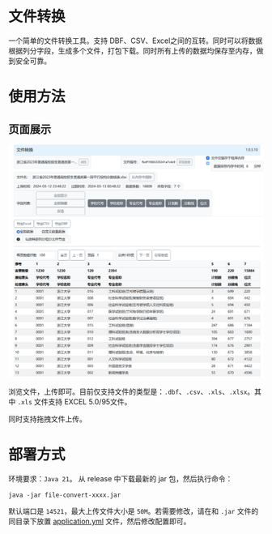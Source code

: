 # 文件转换
一个简单的文件转换工具。支持 DBF、CSV、Excel之间的互转。同时可以将数据根据列分字段，生成多个文件，打包下载。同时所有上传的数据均保存至内存，做到安全可靠。

# 使用方法
## 页面展示
![首页截图.png](imgs/首页截图.png)

浏览文件，上传即可。目前仅支持文件的类型是：`.dbf`、`.csv`、`.xls`、`.xlsx`。其中 `.xls` 文件支持 EXCEL 5.0/95文件。

同时支持拖拽文件上传。
# 部署方式
环境要求：`Java 21`。
 从 release 中下载最新的 jar 包，然后执行命令：
```shell
java -jar file-convert-xxxx.jar
```
默认端口是 `14521`，最大上传文件大小是 `50M`。若需要修改，请在和 `.jar` 文件的同目录下放置 [application.yml](src/main/resources/application.yml) 文件，然后修改配置即可。
